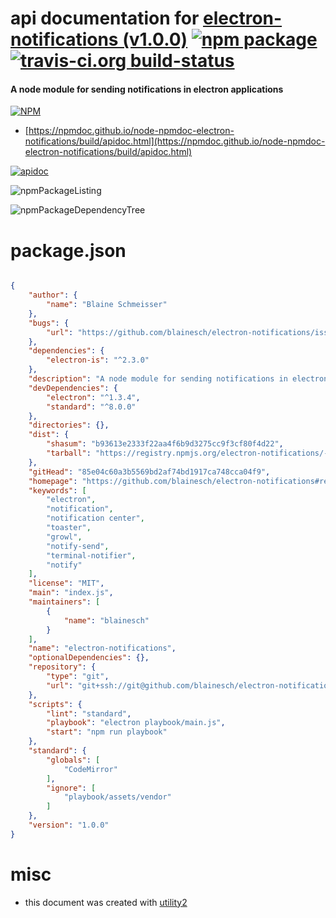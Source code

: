 # api documentation for  [electron-notifications (v1.0.0)](https://github.com/blainesch/electron-notifications#readme)  [![npm package](https://img.shields.io/npm/v/npmdoc-electron-notifications.svg?style=flat-square)](https://www.npmjs.org/package/npmdoc-electron-notifications) [![travis-ci.org build-status](https://api.travis-ci.org/npmdoc/node-npmdoc-electron-notifications.svg)](https://travis-ci.org/npmdoc/node-npmdoc-electron-notifications)
#### A node module for sending notifications in electron applications

[![NPM](https://nodei.co/npm/electron-notifications.png?downloads=true&downloadRank=true&stars=true)](https://www.npmjs.com/package/electron-notifications)

- [https://npmdoc.github.io/node-npmdoc-electron-notifications/build/apidoc.html](https://npmdoc.github.io/node-npmdoc-electron-notifications/build/apidoc.html)

[![apidoc](https://npmdoc.github.io/node-npmdoc-electron-notifications/build/screenCapture.buildCi.browser.%252Ftmp%252Fbuild%252Fapidoc.html.png)](https://npmdoc.github.io/node-npmdoc-electron-notifications/build/apidoc.html)

![npmPackageListing](https://npmdoc.github.io/node-npmdoc-electron-notifications/build/screenCapture.npmPackageListing.svg)

![npmPackageDependencyTree](https://npmdoc.github.io/node-npmdoc-electron-notifications/build/screenCapture.npmPackageDependencyTree.svg)



# package.json

```json

{
    "author": {
        "name": "Blaine Schmeisser"
    },
    "bugs": {
        "url": "https://github.com/blainesch/electron-notifications/issues"
    },
    "dependencies": {
        "electron-is": "^2.3.0"
    },
    "description": "A node module for sending notifications in electron applications",
    "devDependencies": {
        "electron": "^1.3.4",
        "standard": "^8.0.0"
    },
    "directories": {},
    "dist": {
        "shasum": "b93613e2333f22aa4f6b9d3275cc9f3cf80f4d22",
        "tarball": "https://registry.npmjs.org/electron-notifications/-/electron-notifications-1.0.0.tgz"
    },
    "gitHead": "85e04c60a3b5569bd2af74bd1917ca748cca04f9",
    "homepage": "https://github.com/blainesch/electron-notifications#readme",
    "keywords": [
        "electron",
        "notification",
        "notification center",
        "toaster",
        "growl",
        "notify-send",
        "terminal-notifier",
        "notify"
    ],
    "license": "MIT",
    "main": "index.js",
    "maintainers": [
        {
            "name": "blainesch"
        }
    ],
    "name": "electron-notifications",
    "optionalDependencies": {},
    "repository": {
        "type": "git",
        "url": "git+ssh://git@github.com/blainesch/electron-notifications.git"
    },
    "scripts": {
        "lint": "standard",
        "playbook": "electron playbook/main.js",
        "start": "npm run playbook"
    },
    "standard": {
        "globals": [
            "CodeMirror"
        ],
        "ignore": [
            "playbook/assets/vendor"
        ]
    },
    "version": "1.0.0"
}
```



# misc
- this document was created with [utility2](https://github.com/kaizhu256/node-utility2)
